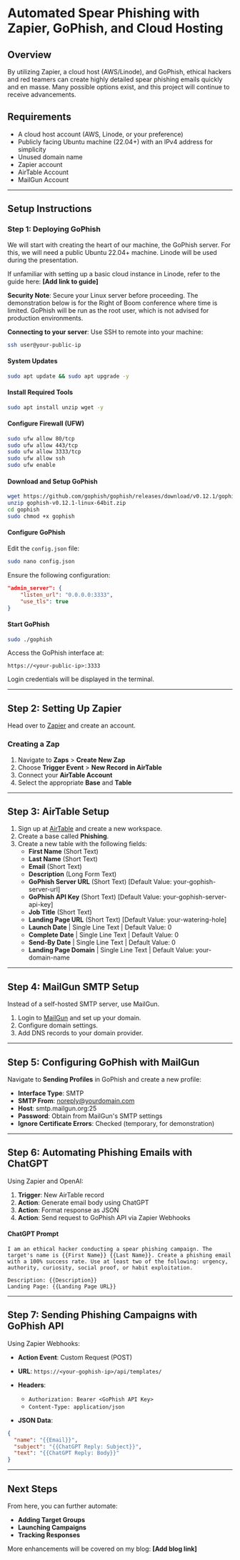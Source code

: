 # Automated Spear Phishing with Zapier, GoPhish, and Cloud Hosting

## Overview
By utilizing Zapier, a cloud host (AWS/Linode), and GoPhish, ethical hackers and red teamers can create highly detailed spear phishing emails quickly and en masse. Many possible options exist, and this project will continue to receive advancements.

## Requirements
- A cloud host account (AWS, Linode, or your preference)
- Publicly facing Ubuntu machine (22.04+) with an IPv4 address for simplicity
- Unused domain name
- Zapier account
- AirTable Account
- MailGun Account

---

## Setup Instructions

### Step 1: Deploying GoPhish
We will start with creating the heart of our machine, the GoPhish server. For this, we will need a public Ubuntu 22.04+ machine. Linode will be used during the presentation.

If unfamiliar with setting up a basic cloud instance in Linode, refer to the guide here: **[Add link to guide]**

**Security Note**: Secure your Linux server before proceeding. The demonstration below is for the Right of Boom conference where time is limited. GoPhish will be run as the root user, which is not advised for production environments.

**Connecting to your server**:
Use SSH to remote into your machine:
```bash
ssh user@your-public-ip
```

#### System Updates
```bash
sudo apt update && sudo apt upgrade -y
```

#### Install Required Tools
```bash
sudo apt install unzip wget -y
```

#### Configure Firewall (UFW)
```bash
sudo ufw allow 80/tcp
sudo ufw allow 443/tcp
sudo ufw allow 3333/tcp
sudo ufw allow ssh
sudo ufw enable
```

#### Download and Setup GoPhish
```bash
wget https://github.com/gophish/gophish/releases/download/v0.12.1/gophish-v0.12.1-linux-64bit.zip
unzip gophish-v0.12.1-linux-64bit.zip
cd gophish
sudo chmod +x gophish
```

#### Configure GoPhish
Edit the `config.json` file:
```bash
sudo nano config.json
```
Ensure the following configuration:
```json
"admin_server": {
    "listen_url": "0.0.0.0:3333",
    "use_tls": true
}
```

#### Start GoPhish
```bash
sudo ./gophish
```
Access the GoPhish interface at:
```
https://<your-public-ip>:3333
```
Login credentials will be displayed in the terminal.

---

## Step 2: Setting Up Zapier
Head over to [Zapier](https://zapier.com) and create an account.

### Creating a Zap
1. Navigate to **Zaps** > **Create New Zap**
2. Choose **Trigger Event** > **New Record in AirTable**
3. Connect your **AirTable Account**
4. Select the appropriate **Base** and **Table**

---

## Step 3: AirTable Setup
1. Sign up at [AirTable](https://airtable.com/invite/r/FS6fwe43) and create a new workspace.
2. Create a base called **Phishing**.
3. Create a new table with the following fields:
   - **First Name** (Short Text)
   - **Last Name** (Short Text)
   - **Email** (Short Text)
   - **Description** (Long Form Text)
   - **GoPhish Server URL** (Short Text) [Default Value: your-gophish-server-url]
   - **GoPhish API Key** (Short Text) [Default Value: your-gophish-server-api-key]
   - **Job Title** (Short Text)
   - **Landing Page URL** (Short Text) [Default Value: your-watering-hole]
   - **Launch Date** | Single Line Text | Default Value: 0
   - **Complete Date** | Single Line Text | Default Value: 0
   - **Send-By Date** | Single Line Text | Default Value: 0
   - **Landing Page Domain** | Single Line Text | Default Value: your-domain-name

---

## Step 4: MailGun SMTP Setup
Instead of a self-hosted SMTP server, use MailGun.
1. Login to [MailGun](https://mailgun.com) and set up your domain.
2. Configure domain settings.
3. Add DNS records to your domain provider.

---

## Step 5: Configuring GoPhish with MailGun
Navigate to **Sending Profiles** in GoPhish and create a new profile:
- **Interface Type**: SMTP
- **SMTP From**: noreply@yourdomain.com
- **Host**: smtp.mailgun.org:25
- **Password**: Obtain from MailGun's SMTP settings
- **Ignore Certificate Errors**: Checked (temporary, for demonstration)

---

## Step 6: Automating Phishing Emails with ChatGPT
Using Zapier and OpenAI:
1. **Trigger**: New AirTable record
2. **Action**: Generate email body using ChatGPT
3. **Action**: Format response as JSON
4. **Action**: Send request to GoPhish API via Zapier Webhooks

#### ChatGPT Prompt
```plaintext
I am an ethical hacker conducting a spear phishing campaign. The target's name is {{First Name}} {{Last Name}}. Create a phishing email with a 100% success rate. Use at least two of the following: urgency, authority, curiosity, social proof, or habit exploitation.

Description: {{Description}}
Landing Page: {{Landing Page URL}}
```

---

## Step 7: Sending Phishing Campaigns with GoPhish API
Using Zapier Webhooks:
- **Action Event**: Custom Request (POST)
- **URL**: `https://<your-gophish-ip>/api/templates/`
- **Headers**:
  - `Authorization: Bearer <GoPhish API Key>`
  - `Content-Type: application/json`

- **JSON Data**:
```json
{
  "name": "{{Email}}",
  "subject": "{{ChatGPT Reply: Subject}}",
  "text": "{{ChatGPT Reply: Body}}"
}
```

---

## Next Steps
From here, you can further automate:
- **Adding Target Groups**
- **Launching Campaigns**
- **Tracking Responses**

More enhancements will be covered on my blog: **[Add blog link]**

